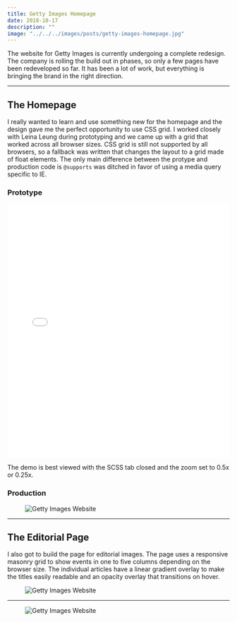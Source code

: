 ```yaml
---
title: Getty Images Homepage
date: 2018-10-17
description: ""
image: "../../../images/posts/getty-images-homepage.jpg"
---
```

The website for Getty Images is currently undergoing a complete redesign. The company is rolling the build out in phases, so only a few pages have been redeveloped so far. It has been a lot of work, but everything is bringing the brand in the right direction.

<hr/>

## The Homepage
<p>I really wanted to learn and use something new for the homepage and the design gave me the perfect opportunity to use CSS grid. I worked closely with Leina Leung during prototyping and we came up with a grid that worked across all browser sizes. CSS grid is still not supported by all browsers, so a fallback was written that changes the layout to a grid made of float elements. The only main difference between the protype and production code is <code>@supports</code> was ditched in favor of using a media query specific to IE.</p>

### Prototype
<div class="flex-vid">
  <iframe height="575" scrolling="no" title="CSS Grid for Getty Images" src="//codepen.io/thomasvaeth/embed/mjLLKO/?height=575&theme-id=0&default-tab=css,result" frameborder="no" allowtransparency="true" allowfullscreen="true" style="width: 100%;"></iframe>
</div>
<p>The demo is best viewed with the SCSS tab closed and the zoom set to 0.5x or 0.25x.</p>

### Production
<div class="browser">
  <span class="browser__dots"></span>
  <figure class="browser__img">
    <img src="/assets/images/posts/getty-images-homepage-1.jpg" alt="Getty Images Website"/>
  </figure>
</div>

<hr/>

## The Editorial Page
<p>I also got to build the page for editorial images. The page uses a responsive masonry grid to show events in one to five columns depending on the browser size. The individual articles have a linear gradient overlay to make the titles easily readable and an opacity overlay that transitions on hover.</p>

<div class="browser">
  <span class="browser__dots"></span>
  <figure class="browser__img">
    <img src="/assets/images/posts/getty-images-homepage-2.jpg" alt="Getty Images Website"/>
  </figure>
</div>

<hr/>

<div class="browser">
  <span class="browser__dots"></span>
  <figure class="browser__img">
    <img src="/assets/images/posts/getty-images-homepage-3.jpg" alt="Getty Images Website"/>
  </figure>
</div>
